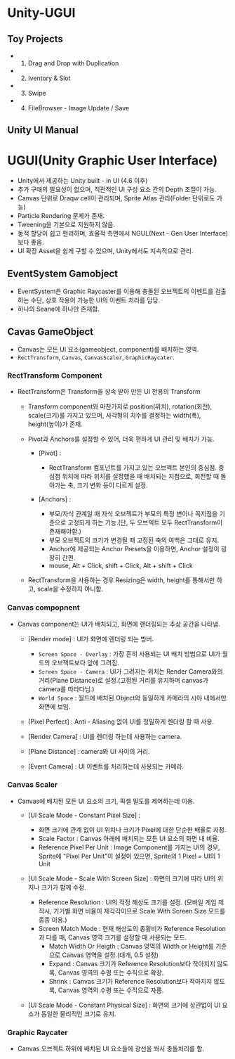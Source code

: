 # Unity-UGUI 
##  Toy Projects
  - 01. Drag and Drop with Duplication
  - 02. Iventory & Slot
  - 03. Swipe
  - 04. FileBrowser - Image Update / Save


## Unity UI Manual

# UGUI(Unity Graphic User Interface)
- Unity에서 제공하는 Unity built - in UI (4.6 이후)
- 추가 구매의 필요성이 없으며, 직관적인 UI 구성 요소 간의 Depth 조절이 가능.
- Canvas 단위로 Draqw cell이 관리되며, Sprite Atlas 관리(Folder 단위로도 가능)
- Particle Rendering 문제가 존재.
- Tweening을 기본으로 지원하지 않음.
- 동적 할당이 쉽고 편리하며, 효율적 측면에서 NGUL(Next - Gen User Interface)보다 좋음.
- UI 확장 Asset을 쉽게 구할 수 있으며, Unity에서도 지속적으로 관리.


## EventSystem Gamobject
- EventSystem은 Graphic Raycaster를 이용해 충돌된 오브젝트의 이벤트를 검출하는 수단, 상호 작용이 가능한 UI의 이벤트 처리를 담당.
- 하나의 Seane에 하나만 존재함.


## Cavas GameObject
- Canvas는 모든 UI 요소(gameobject, component)를 배치하는 영역.
- `RectTransform`, `Canvas`, `CanvasScaler`, `GraphicRaycater`.


### RectTransform Component
- RectTransform은 Transform을 상속 받아 만든 UI 전용의 Transform
    - Transform component와 마찬가지로 position(위치), rotation(회전), scale(크기)를 가지고 있으며, 사각형의 치수를 결정하는 width(폭), height(높이)가 존재.

    - Pivot과 Anchors를 설정할 수 있어, 더욱 편하게 UI 관리 및 배치가 가능.
        - [Pivot] : 
            - RectTransform 컴포넌트를 가지고 있는 오브젝트 본인의 중심점. 중심점 위치에 따라 위치를 설정했을 때 배치되는 지점으로, 회전할 때 돌아가는 축, 크기 변화 등이 다르게 설정.

        - [Anchors] :
            - 부모/자식 관계일 때 자식 오브젝트가 부모의 특정 변이나 꼭지점을 기준으로 고정되게 하는 기능.(단, 두 오브젝트 모두 RectTransform이 존재해야함.)
            - 부모 오브젝트의 크기가 변경될 때 고정된 축의 여백은 그대로 유지.
            - Anchor에 제공되는 Anchor Presets을 이용하면,  Anchor 설정이 굉장히 간편.
            - mouse, Alt + Click, shift + Click, Alt + shift + Click

    - RectTransform을 사용하는 경우 Resizing은 width, height를 통해서만 하고, scale을 수정하지 아니함.
    

### Canvas compopnent
- Canvas component는 UI가 배치되고, 화면에 랜더링되는 추상 공간을 나타냄.
    - [Render mode] : UI가 화면에 렌더링 되는 방버.
        - `Screen Space - Overlay` : 가장 흔히 사용되는 UI 배치 방법으로 UI가 월드의 오브젝트보다 앞에 그려짐.
        - `Screen Space - Camera` : UI가 그려지는 위치는 Render Camera와의 거리(Plane Distance)로 설정.(고정된 거리를 유지하며 canvas가 camera를 따라다님.)
        - `World Space` : 월드에 배치된 Object와 동일하게 카메라의 시야 내에서만 화면에 보임.

    - [Pixel Perfect] : Anti - Aliasing 없이 UI를 정밀하게 렌더링 할 때 사용.

    - [Render Camera] : UI를 렌더링 하는데 사용하는 camera.

    - [Plane Distance] : camera와 UI 사이의 거리.

    - [Event Camera] : UI 이벤트를 처리하는데 사용되는 카메라.


### Canvas Scaler
- Canvas에 배치된 모든 UI 요소의 크기, 픽셀 밀도를 제어하는데 이용.
    - [UI Scale Mode - Constant Pixel Size] :
        - 화면 크기에 관계 없이 UI 위치나 크기가 Pixel에 대한 단순한 배율로 지정.
        - Scale Factor : Canvas 아래에 배치되는 모든 UI 요소의 화면 내 비율.
        - Reference Pixel Per Unit : Image Component를 가지는 UI의 경우, Sprite에 "Pixel Per Unit"이 설정이 있으면, Sprite의 1 Pixel = UI의 1 Unit


    - [UI Scale Mode - Scale With Screen Size] : 화면의 크기에 따라 UI의 위치나 크기가 함께 수정.
        - Reference Resolution : UI의 적정 해상도 크기를 설정. (모바일 게임 제작시, 기기별 화면 비율이 제각각이므로 Scale With Screen Size 모드를 종종 이용.)
        - Screen Match Mode : 현재 해상도의 종횡비가 Reference Resolution과 다를 때, Canvas 영역 크기를 설정할 때 사용되는 모드.
            - Match Width Or Heigth : Canvas 영역의 Width or Height를 기준으로 Canvas 영역을 설정.(대개, 0.5 설정)
            - Expand : Canvas 크기가 Reference Resolution보다 작아지지 않도록, Canvas 영역의 수평 또는 수직으로 확장.
            - Shrink : Canvas 크기가 Reference Resolution보다 작아지지 않도록, Canvas 영역의 수평 또는 수직으로 자름.


     - [UI Scale Mode - Constant Physical Size] : 화면의 크기에 상관없이 UI 요소가 동일한 물리적인 크기로 유지.


### Graphic Raycater
- Canvas 오브젝트 하위에 배치된 UI 요소들에 광선을 쏴서 충돌처리를 함.
